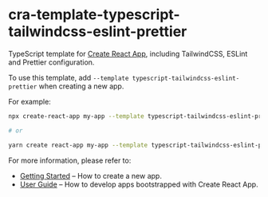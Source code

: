 # cra-template-typescript-tailwindcss-eslint-prettier

TypeScript template for [Create React App](https://github.com/facebook/create-react-app), including TailwindCSS, ESLint and Prettier configuration.

To use this template, add `--template typescript-tailwindcss-eslint-prettier` when creating a new app.

For example:

```sh
npx create-react-app my-app --template typescript-tailwindcss-eslint-prettier

# or

yarn create react-app my-app --template typescript-tailwindcss-eslint-prettier
```

For more information, please refer to:

- [Getting Started](https://create-react-app.dev/docs/getting-started) – How to create a new app.
- [User Guide](https://create-react-app.dev) – How to develop apps bootstrapped with Create React App.
